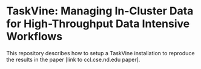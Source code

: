 # TaskVine: Managing In-Cluster Data for High-Throughput Data Intensive Workflows

This repository describes how to setup a TaskVine installation to reproduce the
results in the paper [link to ccl.cse.nd.edu paper].

